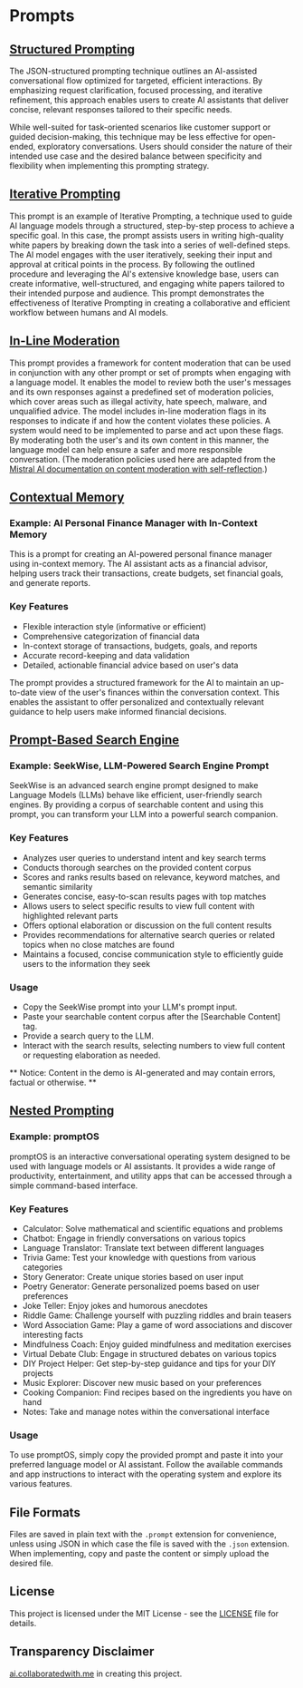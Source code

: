 # Prompts

## [Structured Prompting](https://github.com/rb81/prompts/blob/main/structured-prompting.json)

The JSON-structured prompting technique outlines an AI-assisted conversational flow optimized for targeted, efficient interactions. By emphasizing request clarification, focused processing, and iterative refinement, this approach enables users to create AI assistants that deliver concise, relevant responses tailored to their specific needs.

While well-suited for task-oriented scenarios like customer support or guided decision-making, this technique may be less effective for open-ended, exploratory conversations. Users should consider the nature of their intended use case and the desired balance between specificity and flexibility when implementing this prompting strategy.

## [Iterative Prompting](https://github.com/rb81/prompts/blob/main/iterativePrompting.prompt)

This prompt is an example of Iterative Prompting, a technique used to guide AI language models through a structured, step-by-step process to achieve a specific goal. In this case, the prompt assists users in writing high-quality white papers by breaking down the task into a series of well-defined steps. The AI model engages with the user iteratively, seeking their input and approval at critical points in the process. By following the outlined procedure and leveraging the AI's extensive knowledge base, users can create informative, well-structured, and engaging white papers tailored to their intended purpose and audience. This prompt demonstrates the effectiveness of Iterative Prompting in creating a collaborative and efficient workflow between humans and AI models.

## [In-Line Moderation](https://github.com/rb81/prompts/blob/main/inlineModeration.prompt)

This prompt provides a framework for content moderation that can be used in conjunction with any other prompt or set of prompts when engaging with a language model. It enables the model to review both the user's messages and its own responses against a predefined set of moderation policies, which cover areas such as illegal activity, hate speech, malware, and unqualified advice. The model includes in-line moderation flags in its responses to indicate if and how the content violates these policies. A system would need to be implemented to parse and act upon these flags. By moderating both the user's and its own content in this manner, the language model can help ensure a safer and more responsible conversation. (The moderation policies used here are adapted from the [Mistral AI documentation on content moderation with self-reflection](https://docs.mistral.ai/platform/guardrailing/#content-moderation-with-self-reflection).)

## [Contextual Memory](https://github.com/rb81/prompts/blob/main/contextualMemory.prompt)

### Example: AI Personal Finance Manager with In-Context Memory
This is a prompt for creating an AI-powered personal finance manager using in-context memory. The AI assistant acts as a financial advisor, helping users track their transactions, create budgets, set financial goals, and generate reports.

### Key Features
- Flexible interaction style (informative or efficient)
- Comprehensive categorization of financial data
- In-context storage of transactions, budgets, goals, and reports
- Accurate record-keeping and data validation
- Detailed, actionable financial advice based on user's data

The prompt provides a structured framework for the AI to maintain an up-to-date view of the user's finances within the conversation context. This enables the assistant to offer personalized and contextually relevant guidance to help users make informed financial decisions.

## [Prompt-Based Search Engine](https://github.com/rb81/prompts/blob/main/promptBasedSearchEngine.prompt)

### Example: SeekWise, LLM-Powered Search Engine Prompt
SeekWise is an advanced search engine prompt designed to make Language Models (LLMs) behave like efficient, user-friendly search engines. By providing a corpus of searchable content and using this prompt, you can transform your LLM into a powerful search companion.

### Key Features
- Analyzes user queries to understand intent and key search terms
- Conducts thorough searches on the provided content corpus
- Scores and ranks results based on relevance, keyword matches, and semantic similarity
- Generates concise, easy-to-scan results pages with top matches
- Allows users to select specific results to view full content with highlighted relevant parts
- Offers optional elaboration or discussion on the full content results
- Provides recommendations for alternative search queries or related topics when no close matches are found
- Maintains a focused, concise communication style to efficiently guide users to the information they seek

### Usage
- Copy the SeekWise prompt into your LLM's prompt input.
- Paste your searchable content corpus after the [Searchable Content] tag.
- Provide a search query to the LLM.
- Interact with the search results, selecting numbers to view full content or requesting elaboration as needed.

** Notice: Content in the demo is AI-generated and may contain errors, factual or otherwise. **

## [Nested Prompting](https://github.com/rb81/prompts/blob/main/nestedPrompting.prompt)

### Example: promptOS

promptOS is an interactive conversational operating system designed to be used with language models or AI assistants. It provides a wide range of productivity, entertainment, and utility apps that can be accessed through a simple command-based interface.

### Key Features
- Calculator: Solve mathematical and scientific equations and problems
- Chatbot: Engage in friendly conversations on various topics
- Language Translator: Translate text between different languages
- Trivia Game: Test your knowledge with questions from various categories
- Story Generator: Create unique stories based on user input
- Poetry Generator: Generate personalized poems based on user preferences
- Joke Teller: Enjoy jokes and humorous anecdotes
- Riddle Game: Challenge yourself with puzzling riddles and brain teasers
- Word Association Game: Play a game of word associations and discover interesting facts
- Mindfulness Coach: Enjoy guided mindfulness and meditation exercises
- Virtual Debate Club: Engage in structured debates on various topics
- DIY Project Helper: Get step-by-step guidance and tips for your DIY projects
- Music Explorer: Discover new music based on your preferences
- Cooking Companion: Find recipes based on the ingredients you have on hand
- Notes: Take and manage notes within the conversational interface

### Usage
To use promptOS, simply copy the provided prompt and paste it into your preferred language model or AI assistant. Follow the available commands and app instructions to interact with the operating system and explore its various features.

## File Formats
Files are saved in plain text with the `.prompt` extension for convenience, unless using JSON in which case the file is saved with the `.json` extension. When implementing, copy and paste the content or simply upload the desired file.

## License

This project is licensed under the MIT License - see the [LICENSE](LICENSE) file for details.

## Transparency Disclaimer

[ai.collaboratedwith.me](https://ai.collaboratedwith.me) in creating this project.
